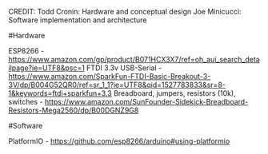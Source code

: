 CREDIT: 
  Todd Cronin: Hardware and conceptual design
  Joe Minicucci: Software implementation and architecture

#Hardware

ESP8266 - https://www.amazon.com/gp/product/B071HCX3X7/ref=oh_aui_search_detailpage?ie=UTF8&psc=1
FTDI 3.3v USB-Serial - https://www.amazon.com/SparkFun-FTDI-Basic-Breakout-3-3V/dp/B004G52QR0/ref=sr_1_1?ie=UTF8&qid=1527783833&sr=8-1&keywords=ftdi+sparkfun+3.3
Breadboard, jumpers, resistors (10k), switches - https://www.amazon.com/SunFounder-Sidekick-Breadboard-Resistors-Mega2560/dp/B00DGNZ9G8


#Software

PlatformIO - https://github.com/esp8266/arduino#using-platformio

